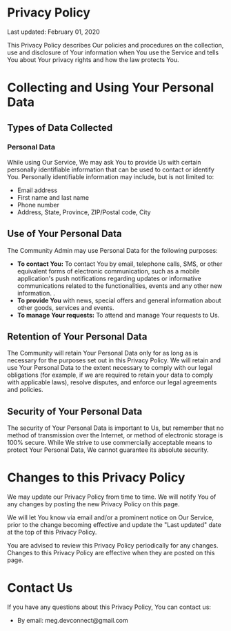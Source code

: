 <h1>Privacy Policy</h1>

<p>Last updated: February 01, 2020</p>

<p>This Privacy Policy describes Our policies and procedures on the collection, use and disclosure of Your information when You use the Service and tells You about Your privacy rights and how the law protects You.</p>

<h1>Collecting and Using Your Personal Data</h1>
<h2>Types of Data Collected</h2>

<h3>Personal Data</h3>
<p>While using Our Service, We may ask You to provide Us with certain personally identifiable information that can be used to contact or identify You. Personally identifiable information may include, but is not limited to:</p>
<ul>
  <li>Email address</li>  <li>First name and last name</li>  <li>Phone number</li>  <li>Address, State, Province, ZIP/Postal code, City</li>
</ul>

<h2>Use of Your Personal Data</h2>
<p>The Community Admin may use Personal Data for the following purposes:</p>
<ul>
    <li><strong>To contact You:</strong> To contact You by email, telephone calls, SMS, or other equivalent forms of electronic communication, such as a mobile application's push notifications regarding updates or informative communications related to the functionalities, events and any other new information.  .</li>
    <li><strong>To provide You</strong> with news, special offers and general information about other goods, services and events.</li>
    <li><strong>To manage Your requests:</strong> To attend and manage Your requests to Us.</li>
</ul>

<h2>Retention of Your Personal Data</h2>
<p>The Community will retain Your Personal Data only for as long as is necessary for the purposes set out in this Privacy Policy. We will retain and use Your Personal Data to the extent necessary to comply with our legal obligations (for example, if we are required to retain your data to comply with applicable laws), resolve disputes, and enforce our legal agreements and policies.</p>

<h2>Security of Your Personal Data</h2>
<p>The security of Your Personal Data is important to Us, but remember that no method of transmission over the Internet, or method of electronic storage is 100% secure. While We strive to use commercially acceptable means to protect Your Personal Data, We cannot guarantee its absolute security.</p>


<h1>Changes to this Privacy Policy</h1>
<p>We may update our Privacy Policy from time to time. We will notify You of any changes by posting the new Privacy Policy on this page.</p>
<p>We will let You know via email and/or a prominent notice on Our Service, prior to the change becoming effective and update the "Last updated" date at the top of this Privacy Policy.</p>
<p>You are advised to review this Privacy Policy periodically for any changes. Changes to this Privacy Policy are effective when they are posted on this page.</p>

<h1>Contact Us</h1>
<p>If you have any questions about this Privacy Policy, You can contact us:</p>
<ul>
        <li>By email: meg.devconnect@gmail.com</li>
</ul>
